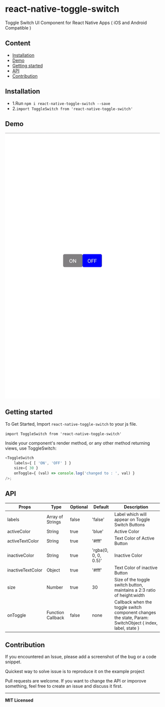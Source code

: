 # react-native-toggle-switch
Toggle Switch UI Component for React Native Apps ( iOS and Android Compatible )

## Content

- [Installation](#installation)
- [Demo](#demo)
- [Getting started](#getting-started)
- [API](#api)
- [Contribution](#contribution)

## Installation

* 1.Run `npm i react-native-toggle-switch --save`
* 2.`import ToggleSwitch from 'react-native-toggle-switch'`    

## Demo  
<!-- * [Example](https://github.com/aminebenkeroum/toggle-switch-react-native/tree/master/example) -->

![Screenshots](https://github.com/Bharat23/react-native-toggle-switch/blob/master/assets/ezgif.com-crop.gif)

## Getting started  

To Get Started, Import `react-native-toggle-switch` to your js file.   

`import ToggleSwitch from 'react-native-toggle-switch'` 

Inside your component's render method, or any other method returning views, use ToggleSwitch:   

```javascript
<ToggleSwitch
    labels={ [ 'ON', 'OFF' ] }
    size={ 30 }
    onToggle={ (val) => console.log('changed to : ', val) }
/>;
```

## API

Props              | Type     | Optional | Default     | Description
----------------- | -------- | -------- | ----------- | -----------
labels  | Array of Strings  | false | 'false'  |   Label which will appear on Toggle Switch Buttons
activeColor | String |true |  'blue' | Active Color
activeTextColor  |  String | true | '#fff' | Text Color of Active Button
inactiveColor | String| true | 'rgba(0, 0, 0, 0.5)'  | Inactive Color
inactiveTextColor | Object | true | '#fff'  | Text Color of inactive Button
size | Number | true |  30 | Size of the toggle switch button, maintains a 2:3 ratio of height:width
onToggle | Function Callback | false |  none | Callback when the toggle switch component changes the state, Param: SwitchObject { index, label, state }

## Contribution

If you encountered an Issue, please add a screenshot of the bug or a code snippet. 

Quickest way to solve issue is to reproduce it on the example project

Pull requests are welcome. If you want to change the API or imporove something, feel free to create an issue and discuss it first.

---

**MIT Licensed**
